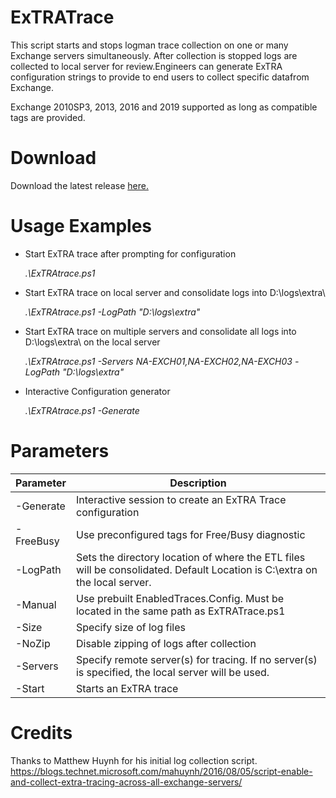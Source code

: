# ExTRATrace
This script starts and stops logman trace collection on one or many Exchange servers simultaneously. After collection is stopped logs are collected to local server for review.Engineers can generate ExTRA configuration strings to provide to end users to collect specific datafrom Exchange.

Exchange 2010SP3, 2013, 2016 and 2019 supported as long as compatible tags are provided.

# Download 
Download the latest release [here.](https://github.com/shopkinsa/ExTRATrace/releases/latest)

# Usage Examples

  - Start ExTRA trace after prompting for configuration
 
    *.\ExTRAtrace.ps1*

  - Start ExTRA trace on local server and consolidate logs into D:\logs\extra\
 
    *.\ExTRAtrace.ps1 -LogPath "D:\logs\extra\"*

  - Start ExTRA trace on multiple servers and consolidate all logs into D:\logs\extra\ on the local server
 
    *.\ExTRAtrace.ps1 -Servers NA-EXCH01,NA-EXCH02,NA-EXCH03 -LogPath "D:\logs\extra\"*

  - Interactive Configuration generator
 
    *.\ExTRAtrace.ps1 -Generate*

# Parameters

Parameter | Description
--------- | -----------
-Generate | Interactive session to create an ExTRA Trace configuration 
-FreeBusy | Use preconfigured tags for Free/Busy diagnostic
-LogPath | Sets the directory location of where the ETL files will be consolidated. Default Location is C:\extra on the local server.
-Manual | Use prebuilt EnabledTraces.Config. Must be located in the same path as ExTRATrace.ps1
-Size | Specify size of log files
-NoZip | Disable zipping of logs after collection
-Servers | Specify remote server(s) for tracing.  If no server(s) is specified, the local server will be used.
-Start | Starts an ExTRA trace

# Credits

Thanks to Matthew Huynh for his initial log collection script.
https://blogs.technet.microsoft.com/mahuynh/2016/08/05/script-enable-and-collect-extra-tracing-across-all-exchange-servers/

